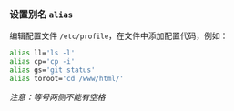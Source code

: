 

### 设置别名 `alias`

编辑配置文件 `/etc/profile`，在文件中添加配置代码，例如：

```bash
alias ll='ls -l'
alias cp='cp -i'
alias gs='git status'
alias toroot='cd /www/html/'
```

*注意：等号两侧不能有空格*
